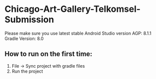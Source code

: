 # Chicago-Art-Gallery-Telkomsel-Submission
Please make sure you use latest stable Android Studio version
AGP: 8.1.1
Gradle Version: 8.0

## How to run on the first time:
1. File -> Sync project with gradle files
2. Run the project
